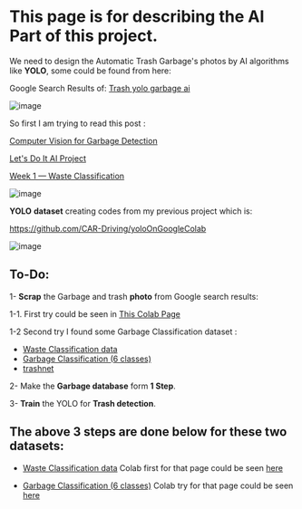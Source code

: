 # This page is for describing the AI Part of this project.

We need to design the Automatic Trash Garbage's photos by AI algorithms like **YOLO**, some could be found from here:

Google Search Results of:
 [Trash yolo garbage ai](https://www.google.com/search?q=trash+yolo+garbage+ai&tbm=isch&ved=2ahUKEwip2YmDh4rwAhUGHBoKHXNKDO8Q2-cCegQIABAA&oq=trash+yolo+garbage+ai&gs_lcp=CgNpbWcQA1DLxAFY4csBYPnOAWgAcAB4AIABkwKIAYoGkgEDMi0zmAEAoAEBqgELZ3dzLXdpei1pbWfAAQE&sclient=img&ei=ZlV9YKmOO4a4aPOUsfgO&bih=887&biw=804&client=opera&hs=dNU)

![image](https://user-images.githubusercontent.com/6679151/115223039-9c67b600-a120-11eb-8698-085b03c68bed.png)

So first I am trying to read this post :

[Computer Vision for Garbage Detection](https://medium.com/ramudroid/computer-vision-for-garbage-detection-136029142b3c)

[Let's Do It AI Project](https://opendata.letsdoitworld.org/#/ai)

[Week 1 — Waste Classification](https://medium.com/bbm406f19/week-1-waste-classification-dde0aaf12ccb)


![image](https://user-images.githubusercontent.com/6679151/115226478-8825b800-a124-11eb-84f3-7e64e1a7adad.png)


**YOLO** **dataset** creating codes from my previous project which is:

https://github.com/CAR-Driving/yoloOnGoogleColab

![image](https://user-images.githubusercontent.com/6679151/115223611-3c254400-a121-11eb-8353-1cb38edf2bfd.png)

## To-Do:

1- **Scrap** the Garbage and trash **photo** from Google search results:

 1-1. First try could be seen in [This Colab Page](http://colab.research.google.com/github/Startup-Data/SatLunNeh/blob/master/AI%20Parts/Yoututbe_scraping_by_colab.ipynb)
 
 1-2 Second try I found some Garbage Classification dataset : 

 - [Waste Classification data](https://www.kaggle.com/techsash/waste-classification-data/code) 
 - [Garbage Classification (6 classes)](https://www.kaggle.com/asdasdasasdas/garbage-classification) 
 - [trashnet](https://github.com/garythung/trashnet)

2- Make the **Garbage database** form **1 Step**.

3- **Train** the YOLO for **Trash detection**.

## The above 3 steps are done below for these two datasets:

 - [Waste Classification data](https://www.kaggle.com/techsash/waste-classification-data) Colab first for that page could be seen [here](https://colab.research.google.com/github/Startup-Data/SatLunNeh/blob/master/AI%20Parts/Kitti_Database_Downloding_and_Converting_to_XML_1.ipynb) 
   
   
 - [Garbage Classification (6 classes)](https://www.kaggle.com/asdasdasasdas/garbage-classification) Colab try for that page could be seen [here](https://colab.research.google.com/github/Startup-Data/SatLunNeh/blob/master/AI%20Parts/Kitti_Database_Downloding_and_Converting_to_XML_(garbageclassifier-xceptionmodel0%20).ipynb)
